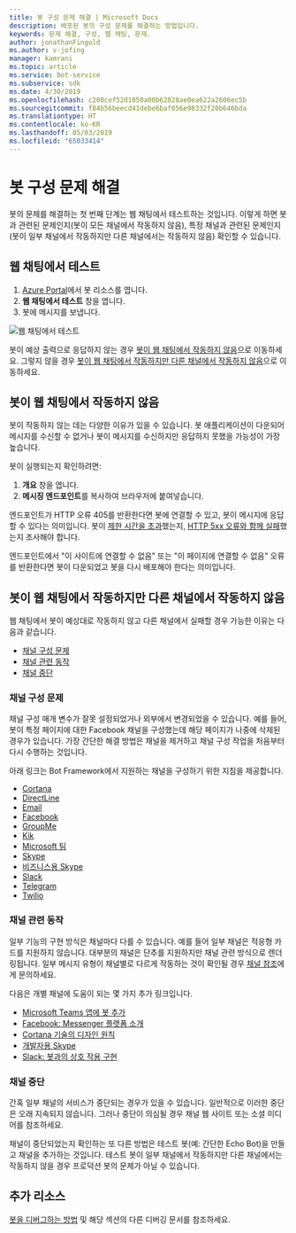 ```yaml
---
title: 봇 구성 문제 해결 | Microsoft Docs
description: 배포된 봇의 구성 문제를 해결하는 방법입니다.
keywords: 문제 해결, 구성, 웹 채팅, 문제.
author: jonathanFingold
ms.author: v-jofing
manager: kamrani
ms.topic: article
ms.service: bot-service
ms.subservice: sdk
ms.date: 4/30/2019
ms.openlocfilehash: c208cef52d1850a00b62828ae0ea622a2606ec5b
ms.sourcegitcommit: f84b56beecd41debe6baf056e98332f20b646bda
ms.translationtype: HT
ms.contentlocale: ko-KR
ms.lasthandoff: 05/03/2019
ms.locfileid: "65033414"
---
```

# <a name="troubleshoot-bot-configuration-issues"></a>봇 구성 문제 해결

봇의 문제를 해결하는 첫 번째 단계는 웹 채팅에서 테스트하는 것입니다. 이렇게 하면 봇과 관련된 문제인지(봇이 모든 채널에서 작동하지 않음), 특정 채널과 관련된 문제인지(봇이 일부 채널에서 작동하지만 다른 채널에서는 작동하지 않음) 확인할 수 있습니다.

## <a name="test-in-web-chat"></a>웹 채팅에서 테스트

1. [Azure Portal](http://portal.azure.com/)에서 봇 리소스를 엽니다.
1. **웹 채팅에서 테스트** 창을 엽니다.
1. 봇에 메시지를 보냅니다.

![웹 채팅에서 테스트](./media/test-in-webchat.png)

봇이 예상 출력으로 응답하지 않는 경우 [봇이 웹 채팅에서 작동하지 않음](#bot-does-not-work-in-web-chat)으로 이동하세요. 그렇지 않을 경우 [봇이 웹 채팅에서 작동하지만 다른 채널에서 작동하지 않음](#bot-works-in-web-chat-but-not-in-other-channels)으로 이동하세요.

## <a name="bot-does-not-work-in-web-chat"></a>봇이 웹 채팅에서 작동하지 않음

봇이 작동하지 않는 데는 다양한 이유가 있을 수 있습니다. 봇 애플리케이션이 다운되어 메시지를 수신할 수 없거나 봇이 메시지를 수신하지만 응답하지 못했을 가능성이 가장 높습니다.

봇이 실행되는지 확인하려면:

1. **개요** 창을 엽니다.
1. **메시징 엔드포인트**를 복사하여 브라우저에 붙여넣습니다.

엔드포인트가 HTTP 오류 405를 반환한다면 봇에 연결할 수 있고, 봇이 메시지에 응답할 수 있다는 의미입니다. 봇이 [제한 시간을 초과](https://github.com/daveta/analytics/blob/master/troubleshooting_timeout.md)했는지, [HTTP 5xx 오류와 함께 실패](bot-service-troubleshoot-500-errors.md)했는지 조사해야 합니다.

엔드포인트에서 "이 사이트에 연결할 수 없음" 또는 "이 페이지에 연결할 수 없음" 오류를 반환한다면 봇이 다운되었고 봇을 다시 배포해야 한다는 의미입니다.

## <a name="bot-works-in-web-chat-but-not-in-other-channels"></a>봇이 웹 채팅에서 작동하지만 다른 채널에서 작동하지 않음

웹 채팅에서 봇이 예상대로 작동하지 않고 다른 채널에서 실패할 경우 가능한 이유는 다음과 같습니다.

- [채널 구성 문제](#channel-configuration-issues)
- [채널 관련 동작](#channel-specific-behavior)
- [채널 중단](#channel-outage)

### <a name="channel-configuration-issues"></a>채널 구성 문제

채널 구성 매개 변수가 잘못 설정되었거나 외부에서 변경되었을 수 있습니다. 예를 들어, 봇이 특정 페이지에 대한 Facebook 채널을 구성했는데 해당 페이지가 나중에 삭제된 경우가 있습니다. 가장 간단한 해결 방법은 채널을 제거하고 채널 구성 작업을 처음부터 다시 수행하는 것입니다.

아래 링크는 Bot Framework에서 지원하는 채널을 구성하기 위한 지침을 제공합니다.

- [Cortana](bot-service-channel-connect-cortana.md)
- [DirectLine](bot-service-channel-connect-directline.md)
- [Email](bot-service-channel-connect-email.md)
- [Facebook](bot-service-channel-connect-facebook.md)
- [GroupMe](bot-service-channel-connect-groupme.md)
- [Kik](bot-service-channel-connect-kik.md)
- [Microsoft 팀](https://docs.microsoft.com/microsoftteams/platform/concepts/bots/bots-overview)
- [Skype](bot-service-channel-connect-skype.md)
- [비즈니스용 Skype](bot-service-channel-connect-skypeforbusiness.md)
- [Slack](bot-service-channel-connect-slack.md)
- [Telegram](bot-service-channel-connect-telegram.md)
- [Twilio](bot-service-channel-connect-twilio.md)

### <a name="channel-specific-behavior"></a>채널 관련 동작

일부 기능의 구현 방식은 채널마다 다를 수 있습니다. 예를 들어 일부 채널은 적응형 카드를 지원하지 않습니다. 대부분의 채널은 단추를 지원하지만 채널 관련 방식으로 렌더링됩니다. 일부 메시지 유형이 채널별로 다르게 작동하는 것이 확인될 경우 [채널 참조](bot-service-channels-reference.md)에게 문의하세요.

다음은 개별 채널에 도움이 되는 몇 가지 추가 링크입니다.

- [Microsoft Teams 앱에 봇 추가](https://docs.microsoft.com/microsoftteams/platform/concepts/bots/bots-overview)
- [Facebook: Messenger 플랫폼 소개](https://developers.facebook.com/docs/messenger-platform/introduction)
- [Cortana 기술의 디자인 원칙](https://docs.microsoft.com/cortana/skills/design-principles)
- [개발자용 Skype](https://dev.skype.com/bots)
- [Slack: 봇과의 상호 작용 구현](https://api.slack.com/bot-users)

### <a name="channel-outage"></a>채널 중단

간혹 일부 채널의 서비스가 중단되는 경우가 있을 수 있습니다. 일반적으로 이러한 중단은 오래 지속되지 않습니다. 그러나 중단이 의심될 경우 채널 웹 사이트 또는 소셜 미디어를 참조하세요.

채널이 중단되었는지 확인하는 또 다른 방법은 테스트 봇(예: 간단한 Echo Bot)을 만들고 채널을 추가하는 것입니다. 테스트 봇이 일부 채널에서 작동하지만 다른 채널에서는 작동하지 않을 경우 프로덕션 봇의 문제가 아닐 수 있습니다.

## <a name="additional-resources"></a>추가 리소스

[봇을 디버그하는 방법](bot-service-debug-bot.md) 및 해당 섹션의 다른 디버깅 문서를 참조하세요.